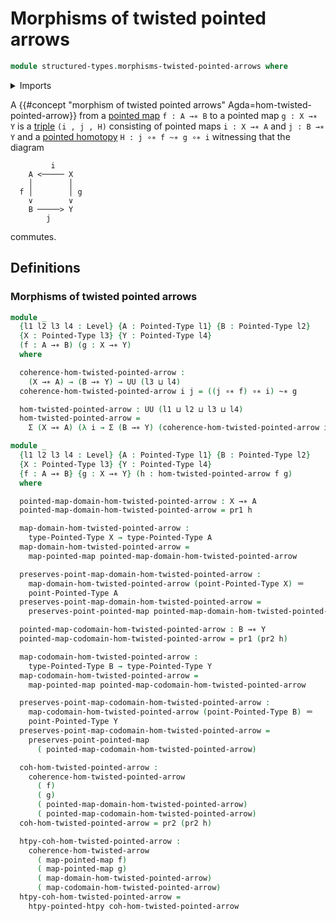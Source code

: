 # Morphisms of twisted pointed arrows

```agda
module structured-types.morphisms-twisted-pointed-arrows where
```

<details><summary>Imports</summary>

```agda
open import foundation.dependent-pair-types
open import foundation.function-types
open import foundation.identity-types
open import foundation.morphisms-twisted-arrows
open import foundation.universe-levels

open import structured-types.pointed-homotopies
open import structured-types.pointed-maps
open import structured-types.pointed-types
```

</details>

A
{{#concept "morphism of twisted pointed arrows" Agda=hom-twisted-pointed-arrow}}
from a [pointed map](structured-types.pointed-maps.md) `f : A →∗ B` to a pointed
map `g : X →∗ Y` is a [triple](foundation.dependent-pair-types.md) `(i , j , H)`
consisting of pointed maps `i : X →∗ A` and `j : B →∗ Y` and a
[pointed homotopy](structured-types.pointed-homotopies.md)
`H : j ∘∗ f ~∗ g ∘∗ i` witnessing that the diagram

```text
         i
    A <───── X
    │        │
  f │        │ g
    ∨        ∨
    B ─────> Y
        j
```

commutes.

## Definitions

### Morphisms of twisted pointed arrows

```agda
module _
  {l1 l2 l3 l4 : Level} {A : Pointed-Type l1} {B : Pointed-Type l2}
  {X : Pointed-Type l3} {Y : Pointed-Type l4}
  (f : A →∗ B) (g : X →∗ Y)
  where

  coherence-hom-twisted-pointed-arrow :
    (X →∗ A) → (B →∗ Y) → UU (l3 ⊔ l4)
  coherence-hom-twisted-pointed-arrow i j = ((j ∘∗ f) ∘∗ i) ~∗ g

  hom-twisted-pointed-arrow : UU (l1 ⊔ l2 ⊔ l3 ⊔ l4)
  hom-twisted-pointed-arrow =
    Σ (X →∗ A) (λ i → Σ (B →∗ Y) (coherence-hom-twisted-pointed-arrow i))

module _
  {l1 l2 l3 l4 : Level} {A : Pointed-Type l1} {B : Pointed-Type l2}
  {X : Pointed-Type l3} {Y : Pointed-Type l4}
  {f : A →∗ B} {g : X →∗ Y} (h : hom-twisted-pointed-arrow f g)
  where

  pointed-map-domain-hom-twisted-pointed-arrow : X →∗ A
  pointed-map-domain-hom-twisted-pointed-arrow = pr1 h

  map-domain-hom-twisted-pointed-arrow :
    type-Pointed-Type X → type-Pointed-Type A
  map-domain-hom-twisted-pointed-arrow =
    map-pointed-map pointed-map-domain-hom-twisted-pointed-arrow

  preserves-point-map-domain-hom-twisted-pointed-arrow :
    map-domain-hom-twisted-pointed-arrow (point-Pointed-Type X) ＝
    point-Pointed-Type A
  preserves-point-map-domain-hom-twisted-pointed-arrow =
    preserves-point-pointed-map pointed-map-domain-hom-twisted-pointed-arrow

  pointed-map-codomain-hom-twisted-pointed-arrow : B →∗ Y
  pointed-map-codomain-hom-twisted-pointed-arrow = pr1 (pr2 h)

  map-codomain-hom-twisted-pointed-arrow :
    type-Pointed-Type B → type-Pointed-Type Y
  map-codomain-hom-twisted-pointed-arrow =
    map-pointed-map pointed-map-codomain-hom-twisted-pointed-arrow

  preserves-point-map-codomain-hom-twisted-pointed-arrow :
    map-codomain-hom-twisted-pointed-arrow (point-Pointed-Type B) ＝
    point-Pointed-Type Y
  preserves-point-map-codomain-hom-twisted-pointed-arrow =
    preserves-point-pointed-map
      ( pointed-map-codomain-hom-twisted-pointed-arrow)

  coh-hom-twisted-pointed-arrow :
    coherence-hom-twisted-pointed-arrow
      ( f)
      ( g)
      ( pointed-map-domain-hom-twisted-pointed-arrow)
      ( pointed-map-codomain-hom-twisted-pointed-arrow)
  coh-hom-twisted-pointed-arrow = pr2 (pr2 h)

  htpy-coh-hom-twisted-pointed-arrow :
    coherence-hom-twisted-arrow
      ( map-pointed-map f)
      ( map-pointed-map g)
      ( map-domain-hom-twisted-pointed-arrow)
      ( map-codomain-hom-twisted-pointed-arrow)
  htpy-coh-hom-twisted-pointed-arrow =
    htpy-pointed-htpy coh-hom-twisted-pointed-arrow
```
